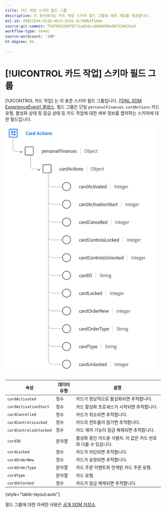 ```yaml
---
title: 카드 작업 스키마 필드 그룹
description: 이 문서에서는 카드 작업 스키마 필드 그룹에 대한 개요를 제공합니다.
exl-id: 49851544-9118-4b73-b1d1-4cf49b3f1dee
source-git-commit: f5df893260f0772ad54ccdb00d99ed8f328d35a9
workflow-type: tm+mt
source-wordcount: '190'
ht-degree: 6%

---
```


# [!UICONTROL 카드 작업] 스키마 필드 그룹

[!UICONTROL 카드 작업] 는 의 표준 스키마 필드 그룹입니다. [[!DNL XDM ExperienceEvent] 클래스](../../classes/experienceevent.md). 필드 그룹은 단일 `personalFinances.cardActions` 카드 유형, 활성화 상태 및 잠금 상태 등 카드 작업에 대한 세부 정보를 캡처하는 스키마에 대한 필드입니다.

![](../../images/field-groups/card-actions.png)

| 속성 | 데이터 유형 | 설명 |
| --- | --- | --- |
| `cardActivated` | 정수 | 카드가 정상적으로 활성화되면 추적합니다. |
| `cardActivationStart` | 정수 | 카드 활성화 프로세스가 시작되면 추적합니다. |
| `cardCancelled` | 정수 | 카드가 취소되면 추적합니다. |
| `cardControlsLocked` | 정수 | 카드의 컨트롤이 잠기면 추적합니다. |
| `cardControlsUnlocked` | 정수 | 카드 제어 기능이 잠금 해제되면 추적합니다. |
| `cardID` | 문자열 | 활성화 중인 카드용 식별자. 이 값은 카드 번호와 다를 수 있습니다. |
| `cardLocked` | 정수 | 카드가 차단되면 추적합니다. |
| `cardOrderNew` | 정수 | 카드가 요청되면 추적합니다. |
| `cardOrderType` | 문자열 | 카드 주문 이벤트와 연계된 카드 주문 유형. |
| `cardType` | 문자열 | 카드 유형. |
| `cardUnlocked` | 정수 | 카드가 잠금 해제되면 추적합니다. |

{style="table-layout:auto"}

필드 그룹에 대한 자세한 내용은 [공개 XDM 저장소](https://github.com/adobe/xdm/blob/master/docs/reference/fieldgroups/experience-event/experienceevent-card-actions.schema.json).
